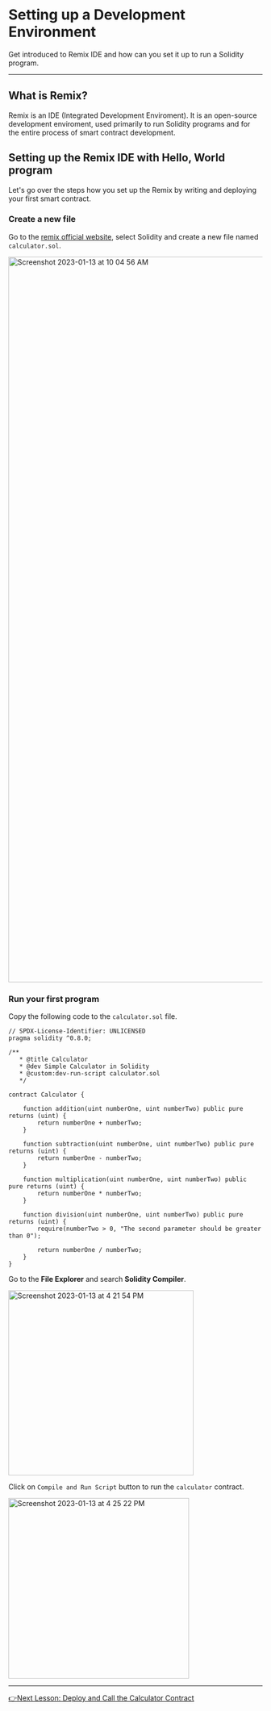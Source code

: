 # Setting up a Development Environment
Get introduced to Remix IDE and how can you set it up to run a Solidity program.

---

## What is Remix?

Remix is an IDE (Integrated Development Enviroment). It is an open-source development enviroment, used primarily to run 
Solidity programs and for the entire process of smart contract development.

## Setting up the Remix IDE with Hello, World program
Let's go over the steps how you set up the Remix by writing and deploying your first smart contract.

### Create a new file
Go to the [remix official website](https://remix.ethereum.org), select Solidity and create a new file named `calculator.sol`.

<img width="1439" alt="Screenshot 2023-01-13 at 10 04 56 AM" src="https://user-images.githubusercontent.com/40567828/212246595-3dd3d798-73a5-4983-a4d2-9cf07c9d8dfa.png">

### Run your first program
Copy the following code to the `calculator.sol` file.

````solidity
// SPDX-License-Identifier: UNLICENSED
pragma solidity ^0.8.0;

/**
   * @title Calculator
   * @dev Simple Calculator in Solidity
   * @custom:dev-run-script calculator.sol
   */

contract Calculator {

    function addition(uint numberOne, uint numberTwo) public pure returns (uint) {
        return numberOne + numberTwo;
    }

    function subtraction(uint numberOne, uint numberTwo) public pure returns (uint) {
        return numberOne - numberTwo;
    }

    function multiplication(uint numberOne, uint numberTwo) public pure returns (uint) {
        return numberOne * numberTwo;
    }

    function division(uint numberOne, uint numberTwo) public pure returns (uint) {
        require(numberTwo > 0, "The second parameter should be greater than 0");

        return numberOne / numberTwo;
    }
}
````
Go to the **File Explorer** and search **Solidity Compiler**. 

<img width="367" alt="Screenshot 2023-01-13 at 4 21 54 PM" src="https://user-images.githubusercontent.com/40567828/212309376-1fde9243-286b-4fcf-a866-ba66992c6425.png">

Click on `Compile and Run Script` button to run the `calculator` contract.

<img width="358" alt="Screenshot 2023-01-13 at 4 25 22 PM" src="https://user-images.githubusercontent.com/40567828/212310016-fc69410d-813b-4041-bef5-18d0f36e2e5b.png">

---
[👉Next Lesson: Deploy and Call the Calculator Contract](https://github.com/MunimIftikhar/Beginner-s-Tutorial-on-Building-a-Calculator-in-Solidity-Using-Remix/blob/main/Deploy%20and%20Call%20the%20Calculator%20Contract.md)
